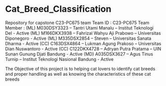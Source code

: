 # Cat_Breed_Classification
Repository for capstone C23-PC675 team
Team ID		: C23-PC675
Team Member	: 
(ML) M030DSY3323 – Tantri Utami Manalu – Institut Teknologi Del - Active
(ML) M166DKX3938 – Fahrizal Wahyu Aji Prabowo – Universitas Diponegoro - Active
(ML) M335DSX2854 – Steven – Universitas Sanata Dharma - Active
(CC) C163DSX4864 – Lukman Agung Prakoso – Universitas Dian Nuswantoro - Active
(CC) C122DKX4728 – Adryan Putra Pratama – UIN Sunan Gunung Djati Bandung - Active
(MD) A035DSX3627 – Agus Tinus Turnip – Institut Teknologi Nasional Bandung - Active


The Objective of this project is to helping cat lovers to identify cat breeds and proper handling as well as knowing the characteristics of these cat breeds
